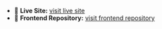 - 🔗 **Live Site:** [visit live site](https://online-tutor-booking-5eb85.web.app/)
- 🔗 **Frontend Repository:** [visit frontend repository](https://github.com/Hujaifa81/online-language-tutor-booking-frontend)
